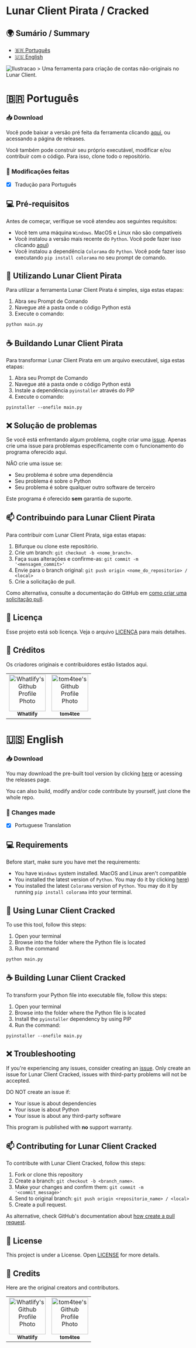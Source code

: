 # Lunar Client Pirata / Cracked

## 🌍 Sumário / Summary
- [🇧🇷 Português](#portugues)
- [🇺🇸 English](#english)

<img src="/media/logo.png" alt="Ilustracao">
> Uma ferramenta para criação de contas não-originais no Lunar Client. 

<h1 id="portugues">🇧🇷 Português</h1>

### 📥 Download

Você pode baixar a versão pré feita da ferramenta clicando [aqui](https://github.com/nozkel/Lunar-Client-Cracked/releases), ou acessando a página de releases.

Você também pode construir seu próprio executável, modificar e/ou contribuir com o código. Para isso, clone todo o repositório.

### 🔧 Modificações feitas

- [x] Tradução para Português

## 💻 Pré-requisitos

Antes de começar, verifique se você atendeu aos seguintes requisitos:

- Você tem uma máquina `Windows`. MacOS e Linux não são compatíveis
- Você instalou a versão mais recente do `Python`. Você pode fazer isso clicando [aqui](https://www.python.org/downloads/))
- Você instalou a dependência `Colorama` do `Python`. Você pode fazer isso executando `pip install colorama` no seu prompt de comando. 

## 🚀 Utilizando Lunar Client Pirata

Para utilizar a ferramenta Lunar Client Pirata é simples, siga estas etapas:

1. Abra seu Prompt de Comando
2. Navegue até a pasta onde o código Python está
3. Execute o comando:

```
python main.py
```

## ☕ Buildando Lunar Client Pirata

Para transformar Lunar Client Pirata em um arquivo executável, siga estas etapas:

1. Abra seu Prompt de Comando
2. Navegue até a pasta onde o código Python está
3. Instale a dependência `pyinstaller` através do PIP
4. Execute o comando:

```
pyinstaller --onefile main.py
```

## ❌ Solução de problemas
Se você está enfrentando algum problema, cogite criar uma [issue](https://github.com/nozkel/Lunar-Client-Cracked/issues).
Apenas crie uma issue para problemas especificamente com o funcionamento do programa oferecido aqui.

NÃO crie uma issue se:
- Seu problema é sobre uma dependência
- Seu problema é sobre o Python
- Seu problema é sobre qualquer outro software de terceiro

Este programa é oferecido **sem** garantia de suporte.

## 📫 Contribuindo para Lunar Client Pirata

Para contribuir com Lunar Client Pirata, siga estas etapas:

1. Bifurque ou clone este repositório.
2. Crie um branch: `git checkout -b <nome_branch>`.
3. Faça suas alterações e confirme-as: `git commit -m '<mensagem_commit>'`
4. Envie para o branch original: `git push origin <nome_do_repositorio> / <local>`
5. Crie a solicitação de pull.

Como alternativa, consulte a documentação do GitHub em [como criar uma solicitação pull](https://help.github.com/en/github/collaborating-with-issues-and-pull-requests/creating-a-pull-request).

## 📝 Licença

Esse projeto está sob licença. Veja o arquivo [LICENÇA](LICENSE.md) para mais detalhes.

## 🤝 Créditos

Os criadores originais e contribuidores estão listados aqui.

<table>
  <tr>
    <td align="center">
      <a href="https://github.com/Whatlify" title="Original Creator">
        <img src="https://avatars.githubusercontent.com/u/71758827" width="100px;" alt="Whatlify's Github Profile Photo"/><br>
        <sub>
          <b>Whatlify</b>
        </sub>
      </a>
    </td>
    <td align="center">
      <a href="https://github.com/tom4tee" title="Ported to Python">
        <img src="https://avatars.githubusercontent.com/u/118637417" width="100px;" alt="tom4tee's Github Profile Photo"/><br>
        <sub>
          <b>tom4tee</b>
        </sub>
      </a>
    </td>
  </tr>
</table>

<h1 id="english">🇺🇸 English</h1>

### 📥 Download

You may download the pre-built tool version by clicking [here](https://github.com/nozkel/Lunar-Client-Cracked/releases) or acessing the releases page.

You can also build, modify and/or code contribute by yourself, just clone the whole repo.

### 🔧 Changes made

- [x] Portuguese Translation

## 💻 Requirements

Before start, make sure you have met the requirements:

- You have `Windows` system installed. MacOS and Linux aren't compatible
- You installed the latest version of `Python`. You may do it by clicking [here](https://www.python.org/downloads/))
- You installed the latest `Colorama` version of `Python`. You may do it by running `pip install colorama` into your terminal. 

## 🚀 Using Lunar Client Cracked

To use this tool, follow this steps:

1. Open your terminal
2. Browse into the folder where the Python file is located
3. Run the command

```
python main.py
```

## ☕ Building Lunar Client Cracked

To transform your Python file into executable file, follow this steps:

1. Open your terminal
2. Browse into the folder where the Python file is located
3. Install the `pyinstaller` dependency by using PIP
4. Run the command:

```
pyinstaller --onefile main.py
```

## ❌ Troubleshooting
If you're experiencing any issues, consider creating an [issue](https://github.com/nozkel/Lunar-Client-Cracked/issues).
Only create an issue for Lunar Client Cracked, issues with third-party problems will not be accepted.

DO NOT create an issue if:
- Your issue is about dependencies
- Your issue is about Python
- Your issue is about any third-party software

This program is published with **no** support warranty. 

## 📫 Contributing for Lunar Client Cracked

To contribute with Lunar Client Cracked, follow this steps:

1. Fork or clone this repository
2. Create a branch: `git checkout -b <branch_name>`.
3. Make your changes and confirm them: `git commit -m '<commit_message>'`
4. Send to original branch: `git push origin <repositorio_name> / <local>`
5. Create a pull request.

As alternative, check GitHub's documentation about [how create a pull request](https://help.github.com/en/github/collaborating-with-issues-and-pull-requests/creating-a-pull-request).

## 📝 License

This project is under a License. Open [LICENSE](LICENSE.md) for more details.

## 🤝 Credits

Here are the original creators and contributors.

<table>
  <tr>
    <td align="center">
      <a href="https://github.com/Whatlify" title="Original Creator">
        <img src="https://avatars.githubusercontent.com/u/71758827" width="100px;" alt="Whatlify's Github Profile Photo"/><br>
        <sub>
          <b>Whatlify</b>
        </sub>
      </a>
    </td>
    <td align="center">
      <a href="https://github.com/tom4tee" title="Ported to Python">
        <img src="https://avatars.githubusercontent.com/u/118637417" width="100px;" alt="tom4tee's Github Profile Photo"/><br>
        <sub>
          <b>tom4tee</b>
        </sub>
      </a>
    </td>
  </tr>
</table>
